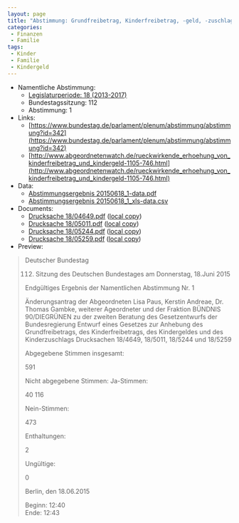 ```yaml
---
layout: page
title: "Abstimmung: Grundfreibetrag, Kinderfreibetrag, -geld, -zuschlag"
categories:
 - Finanzen
 - Familie
tags:
 - Kinder
 - Familie
 - Kindergeld
---
```


* Namentliche Abstimmung:
    * [Legislaturperiode: 18 (2013-2017)](https://de.wikipedia.org/wiki/18._Deutscher_Bundestag)
    * Bundestagssitzung: 112
    * Abstimmung: 1
* Links: 
    * [https://www.bundestag.de/parlament/plenum/abstimmung/abstimmung?id=342](https://www.bundestag.de/parlament/plenum/abstimmung/abstimmung?id=342)
    * [http://www.abgeordnetenwatch.de/rueckwirkende_erhoehung_von_kinderfreibetrag_und_kindergeld-1105-746.html](http://www.abgeordnetenwatch.de/rueckwirkende_erhoehung_von_kinderfreibetrag_und_kindergeld-1105-746.html)
* Data: 
    * [Abstimmungsergebnis 20150618_1-data.pdf](/res/abstimmungsliste/20150618_1-data.pdf)
    * [Abstimmungsergebnis 20150618_1_xls-data.csv](/res/abstimmungsliste/analyses/20150618_1_xls-data.csv)
* Documents: 
    * [Drucksache 18/04649.pdf](http://dip21.bundestag.de/dip21/btd/18/046/1804649.pdf) ([local copy](/res/abstimmungsdaten/018-112-01/1804649.pdf))
    * [Drucksache 18/05011.pdf](http://dip21.bundestag.de/dip21/btd/18/050/1805011.pdf) ([local copy](/res/abstimmungsdaten/018-112-01/1805011.pdf))
    * [Drucksache 18/05244.pdf](http://dip21.bundestag.de/dip21/btd/18/052/1805244.pdf) ([local copy](/res/abstimmungsdaten/018-112-01/1805244.pdf))
    * [Drucksache 18/05259.pdf](http://dip21.bundestag.de/dip21/btd/18/052/1805259.pdf) ([local copy](/res/abstimmungsdaten/018-112-01/1805259.pdf))
* Preview: 
> Deutscher Bundestag
> 
> 112. Sitzung des Deutschen Bundestages
> am Donnerstag, 18.Juni 2015
> 
> Endgültiges Ergebnis der Namentlichen Abstimmung Nr. 1
> 
> Änderungsantrag der Abgeordneten Lisa Paus, Kerstin Andreae, Dr. Thomas Gambke,
> weiterer Ageordneter und der Fraktion BÜNDNIS 90/DIEGRÜNEN
> zu der zweiten Beratung des Gesetzentwurfs der Bundesregierung
> Entwurf eines Gesetzes zur Anhebung des Grundfreibetrags, des Kinderfreibetrags, des
> Kindergeldes und des Kinderzuschlags
> Drucksachen 18/4649, 18/5011, 18/5244 und 18/5259
> 
> Abgegebene Stimmen insgesamt:
> 
> 591
> 
> Nicht abgegebene Stimmen:
> Ja-Stimmen:
> 
> 40
> 116
> 
> Nein-Stimmen:
> 
> 473
> 
> Enthaltungen:
> 
> 2
> 
> Ungültige:
> 
> 0
> 
> Berlin, den 18.06.2015
> 
> Beginn: 12:40  
> Ende: 12:43

